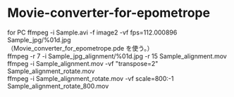 # Movie-converter-for-epometrope
for PC
ffmpeg -i Sample.avi -f image2 -vf fps=112.000896 Sample_jpg/%01d.jpg  
（Movie_converter_for_epometrope.pde を使う。）  
ffmpeg -r 7 -i Sample_jpg_alignment/%01d.jpg -r 15 Sample_alignment.mov  
ffmpeg -i Sample_alignment.mov -vf "transpose=2" Sample_alignment_rotate.mov  
ffmpeg -i Sample_alignment_rotate.mov -vf scale=800:-1 Sample_alignment_rotate_800.mov
